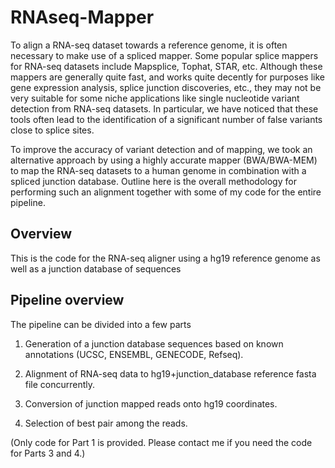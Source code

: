 RNAseq-Mapper
=============

To align a RNA-seq dataset towards a reference genome, it is often necessary to make use of a spliced mapper. Some popular splice mappers for RNA-seq datasets include Mapsplice, Tophat, STAR, etc. Although these mappers are generally quite fast, and works quite decently for purposes like gene expression analysis, splice junction discoveries, etc., they may not be very suitable for some niche applications like single nucleotide variant detection from RNA-seq datasets. In particular, we have noticed that these tools often lead to the identification of a significant number of false variants close to splice sites.

To improve the accuracy of variant detection and of mapping, we took an alternative approach by using a highly accurate mapper (BWA/BWA-MEM) to map the RNA-seq datasets to a human genome in combination with a spliced junction database. Outline here is the overall methodology for performing such an alignment together with some of my code for the entire pipeline.

## Overview
This is the code for the RNA-seq aligner using a hg19 reference genome
as well as a junction database of sequences


## Pipeline overview
The pipeline can be divided into a few parts

1. Generation of a junction database sequences based on known annotations (UCSC, ENSEMBL, GENECODE, Refseq).

2. Alignment of RNA-seq data to hg19+junction_database reference fasta file concurrently.

3. Conversion of junction mapped reads onto hg19 coordinates.

4. Selection of best pair among the reads.

(Only code for Part 1 is provided. Please contact me if you need the code for Parts 3 and 4.)
